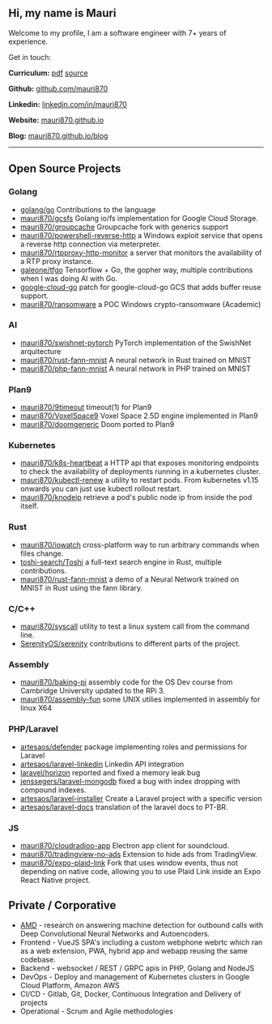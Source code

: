 ## Hi, my name is Mauri

Welcome to my profile, I am a software engineer with 7+ years of experience.

Get in touch:

**Curriculum:** [pdf](https://docs.google.com/viewer?url=https://github.com/mauri870/curriculum-vitae/raw/master/cv.pdf) [source](https://github.com/mauri870/curriculum-vitae)

**Github:** [github.com/mauri870](https://github.com/mauri870)

**Linkedin:** [linkedin.com/in/mauri870](https://linkedin.com/in/mauri870)

**Website:** [mauri870.github.io](https://mauri870.github.io)

**Blog:** [mauri870.github.io/blog](https://mauri870.github.io/blog)

---

## Open Source Projects

### Golang

- [golang/go](https://go-review.googlesource.com/q/author:mauri870@gmail.com) Contributions to the language
- [mauri870/gcsfs](https://github.com/mauri870/gcsfs) Golang io/fs implementation for Google Cloud Storage.
- [mauri870/groupcache](https://github.com/mauri870/groupcache) Groupcache fork with generics support
- [mauri870/powershell-reverse-http](https://github.com/mauri870/powershell-reverse-http) a Windows exploit service that opens a reverse http connection via meterpreter.
- [mauri870/rtpproxy-http-monitor](https://github.com/mauri870/rtpproxy-http-monitor) a server that monitors the availability of a RTP proxy instance.
- [galeone/tfgo](https://github.com/galeone/tfgo/commits?author=mauri870) Tensorflow + Go, the gopher way, multiple contributions when I was doing AI with Go.
- [google-cloud-go](https://github.com/mauri870/patches/blob/master/google-cloud-go-reuse-buffers-storage.patch) patch for google-cloud-go GCS that adds buffer reuse support.
- [mauri870/ransomware](https://github.com/mauri870/ransomware) a POC Windows crypto-ransomware (Academic)

### AI

- [mauri870/swishnet-pytorch](https://github.com/mauri870/swishnet-pytorch) PyTorch implementation of the SwishNet arquitecture
- [mauri870/rust-fann-mnist](https://github.com/mauri870/rust-fann-mnist) A neural network in Rust trained on MNIST
- [mauri870/php-fann-mnist](https://github.com/mauri870/php-fann-mnist) A neural network in PHP trained on MNIST

### Plan9

- [mauri870/9timeout](https://github.com/mauri870/9timeout) timeout(1) for Plan9
- [mauri870/VoxelSpace9](https://github.com/mauri870/VoxelSpace9) Voxel Space 2.5D engine implemented in Plan9
- [mauri870/doomgeneric](https://github.com/mauri870/doomgeneric) Doom ported to Plan9

### Kubernetes 

- [mauri870/k8s-heartbeat](https://github.com/mauri870/k8s-heartbeat) a HTTP api that exposes monitoring endpoints to check the availability of deployments running in a kubernetes cluster. 
- [mauri870/kubectl-renew](https://github.com/mauri870/kubectl-renew) a utility to restart pods. From kubernetes v1.15 onwards you can just use kubectl rollout restart.
- [mauri870/knodeip](https://github.com/mauri870/knodeip) retrieve a pod's public node ip from inside the pod itself.

### Rust

- [mauri870/iowatch](https://github.com/mauri870/iowatch) cross-platform way to run arbitrary commands when files change.
- [toshi-search/Toshi](https://github.com/toshi-search/Toshi) a full-text search engine in Rust, multiple contributions.
- [mauri870/rust-fann-mnist](https://github.com/mauri870/rust-fann-mnist) a demo of a Neural Network trained on MNIST in Rust using the fann library.

### C/C++

- [mauri870/syscall](https://github.com/mauri870/syscall) utility to test a linux system call from the command line.
- [SerenityOS/serenity](https://github.com/SerenityOS/serenity/commits?author=mauri870) contributions to different parts of the project.

### Assembly

- [mauri870/baking-pi](https://github.com/mauri870/baking-pi) assembly code for the OS Dev course from Cambridge University updated to the RPi 3.
- [mauri870/assembly-fun](https://github.com/mauri870/assembly-fun) some UNIX utilies implemented in assembly for linux X64

### PHP/Laravel

- [artesaos/defender](https://github.com/artesaos/defender) package implementing roles and permissions for Laravel
- [artesaos/laravel-linkedin](https://github.com/artesaos/laravel-linkedin) Linkedin API integration
- [laravel/horizon](https://github.com/laravel/horizon/issues/715) reported and fixed a memory leak bug
- [jenssegers/laravel-mongodb](https://github.com/jenssegers/laravel-mongodb/commit/ca0f710a4d2d61280406790dece6d10028509b46) fixed a bug with index dropping with compound indexes.
- [artesaos/laravel-installer](https://github.com/artesaos/laravel-installer) Create a Laravel project with a specific version
- [artesaos/laravel-docs](https://github.com/artesaos/laravel-docs) translation of the laravel docs to PT-BR.

### JS

- [mauri870/cloudradioo-app](https://github.com/mauri870/cloudradioo-app) Electron app client for soundcloud.
- [mauri870/tradingview-no-ads](https://github.com/mauri870/tradingview-no-ads) Extension to hide ads from TradingView.
- [mauri870/expo-plaid-link](https://github.com/mauri870/expo-plaid-link) Fork that uses window events, thus not depending on native code, allowing you to use Plaid Link inside an Expo React Native project.

## Private / Corporative

- [AMD](https://mauri870.github.io/blog/posts/amd2-improvements) - research on answering machine detection for outbound calls with Deep Convolutional Neural Networks and Autoencoders.
- Frontend - VueJS SPA's including a custom webphone webrtc which ran as a web extension, PWA, hybrid app and webapp reusing the same codebase.
- Backend - websocket / REST / GRPC apis in PHP, Golang and NodeJS
- DevOps - Deploy and management of Kubernetes clusters in Google Cloud Platform, Amazon AWS
- CI/CD - Gitlab, Git, Docker, Continuous Integration and Delivery of projects
- Operational - Scrum and Agile methodologies
